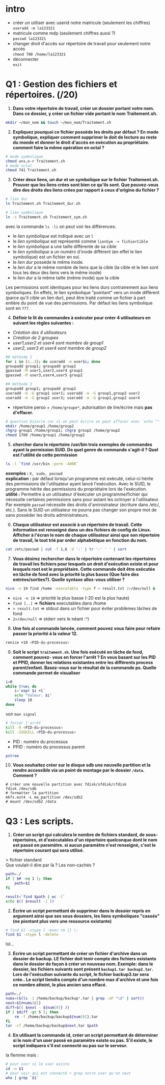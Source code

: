# intro
* créer un utiliser avec userid notre matricule (seulement les chiffres)  
`useradd -m la123321`
* matricule comme mdp (seulement chiffres aussi ?)  
`passwd la123321`
* changer droit d'accès sur répertoire de travail pour seulement notre accès  
`chmod 700 /home/la123321`
* déconnecter  
`exit`

# __Q1__ : Gestion des fichiers et répertoires. (/20)

1. __Dans votre répertoire de travail, créer un dossier portant votre nom. Dans 
ce dossier, y créer un fichier vide portant le nom Traitement.sh.__  

```bash
mkdir ~/mon_nom && touch ~/mon_nom/Traitement.sh
```

2. __Expliquez pourquoi ce fichier possède les droits par défaut ? En mode 
symbolique, expliquer comment supprimer le doit de lecture au reste du monde et
donner le droit d'accès en exécution au propriétaire. comment faire la même 
opération en octal ?__  

```bash
# mode symbolique
chmod u+x,o-r Traitement.sh
# mode octal
chmod 741 Traitement.sh
```

3. __Créer deux liens, un dur et un symbolique sur le fichier Traitement.sh. 
Prouver que les liens crées sont bien ce qu'ils sont. Que pouvez-vous dire des
droits des liens crées par rapport à ceux d'origine du fichier ?__  

```bash
# lien dur
ln Traitement.sh Traitement_dur.sh

# lien symbolique
ln -s Traitement.sh Traitement_sym.sh
```
avec la commande `ls -li` on peut voir les différences:  
* le _lien symbolique_ est indiqué avec un `l`
* le _lien symbolique_ est représenté comme `lienSym -> fichierCible`
* le _lien symbolique_ a une taille différente de sa cible
* le _lien symbolique_ a un numéro d'inode différent (en effet le lien 
symbolique) est un fichier en soi.
* le _lien dur_ possède le même inode. 
* le _lien dur_ a le même nombre de liens que la cible (la cible et le lien 
sont tous les deux des liens vers le même inode)
* le _lien dur_ a la même taille (même inode) que la cible

Les permissions sont identiques pour les liens durs contrairement aux liens 
symboliques. En effets, le lien symbolique "pointant" vers un inode différent 
(parce qu'il cible un lien dur), peut être traité comme un fichier à part 
entière du point de vue des permissions. Par défaut les liens symbolique sont 
en `777`.

4. __Définir le lit de commandes à exécuter pour créer 4 utilisateurs en suivant 
les règles suivantes :__  

* _Création des 4 utilisateurs_
* _Création de 2 groupes_
* _user1,user2 et user4 sont membre de group1_
* _user2, user3 et user4 sont membre de group2_
```bash
## méthode 1
for i in {1..4}; do useradd -m user$i; done
groupadd group1; groupadd group2
gpasswd -M user1,user2,user4 group1
gpasswd -M user3,user4,user5 group2

## méthode 2
groupadd group1; groupadd group2
useradd -m -G group1 user1; useradd -m -G group1,group2 user2
useradd -m -G group2 user3; useradd -m -G group1,group2 user4
```
* répertoire perso + `/home/groupe*`, autorisation de lire/écrire mais 
	__pas d'effacer.__  
```bash
# question bizarre car si on peut écrire on peut effacer avec `echo "" > fichier`
mkdir /home/group1 /home/group2
chgrp group1 /home/group1; chgrp group2 /home/group2
chmod 1760 /home/group1 /home/group2
```

5. __chercher dans le répertoire /usr/bin trois exemples de commandes ayant 
la permission SUID. De quel genre de commande s'agit-il ? Quel est l'utilité 
de cette permission__  

```bash
ls -l `find /usr/bin -perm -4000`
```
__exemples :__ `X, sudo, passwd`  
__explication :__ par défaut lorsqu'un programme est exécuté, celui-ci hérite 
des permissions de l'utilisateur ayant lancé l'exécution. Avec le SUID, le 
programme hérite des permissions du propriétaire lors de l'exécution.  
__utilité :__ Permettre à un utilisateur d'éxécuter un programme/fichier qui 
nécessite certaines permissions sans pour autant les octroyer à l'utilisateur. 
Par exemple `passwd` nécessite des droits d'aministrateur (écriture dans /etc/, 
etc.). Sans le SUID un utilisateur ne pourra pas changer son propre mot de 
sans posséder les droits administrateurs.  


6. __Chaque utilisateur est associé à un répertoire de travail. Cette information 
est renseigné dans un des fichiers de config de Linux. Afficher à l'écran le 
nom de chaque utilisateur ainsi que son répertoire de travail, le tout trié par 
order alphabétique en fonction du nom.__  

```bash
cat /etc/passwd | cut -f 1,6 -d ':' | tr ':' ' ' | sort
```

7. __Vous désirez rechercher dans le répertoire contenant les répertoires de 
travail les fichiers pour lesquels un droit d'exécution existe et pour lesquels 
root est le propriétaire. Cette commande doit être exécutée en tâche de fond 
avec la priorité la plus basse (Que faire des entrées/sorties?). Quelle syntaxe 
allez-vous utiliser ?__  

```bash
nice -n 19 find /home -executable -type f > result.txt 2>/dev/null &
```
* `nice -n 19` => priorité la plus basse (-20 est la plus haute)  
* `find [..]` => __fichiers__ executables dans /home  
* `> result.txt` => stdout dans un fichier pour éviter problèmes tâches de fond 
* `2>/dev/null` => stderr vers le néant :^)  

8. __Une fois al commande lancée, comment pouvez vous faire pour refaire passer 
la priorité à la valeur 12.__  

```bash
renice +10 <PID-du-processus>
```

9. __Soit le script `traitement.sh`. Une fois exécuté en tâche de fond, comment pouvez- 
vous en forcer l'arrêt ? En vous basant sur les PID et PPID, donner les 
relations existantes entre les différents process parent/enfant. Basez-vous sur 
le résultat de la commande ps. Quelle commande permet de visualiser__

```bash
i=0
while true; do
	i=`expr $i +1`
	echo "Valeur: $i"
	sleep 10
done
```
voir `man signal`  
```bash
# forcer l'arrêt
kill -9 <PID-du-processus>
kill -SIGKILL <PID-du-processus>
```
* PID : numéro du processus
* PPID : numéro du processus parent  
```bash
pstree
```

10. __Vous souhaitez créer sur le disque sdb une nouvelle partition et la rendre 
accessible via un point de montage par le dossier `/data`. Comment ?__  

```
# créer une nouvelle partition avec fdisk/sfdisk/cfdisk
fdisk /dev/sdb
# formatter la partition
mkfs.ext4 -L ma_partition /dev/sdb2 
# mount /dev/sdb2 /data
```

# Q3 : Les scripts.
1. __Créer un script qui calculera le nombre de fichiers standard, de sous-
répertoires, et d'exécutables d'un répertoire quelconque dont le nom est passé 
en paramètre. si aucun paramètre n'est renseigné, c'est le répertoire courant 
qui sera utilisé.__  

\> fichier standard  
Que voulait-il dire par là ? Les non-cachés ?  
```bash
path=./
if [ $# -eq 1 ]; then
	path=$1
fi

result=`find $path | wc -l`
echo $(( $result -1 ))
```

2. __Écrire un script permettant de supprimer dans le dossier repris en argument 
ainsi que ses sous dossiers, les liens symboliques "cassés" (ne piontant plus 
vers une ressource existante)__  

```bash
# find $1 -xtype l -exec rm {} \;
find $1 -xtype l -delete
```
lol... 

3. __Ecrire un script permettant de créer un fichier d'archive dans un dossier de 
backup. LE fichier doit tenir compte des fichiers existants dans le dossier de 
façon à créer un nouveau nom. Exemple: dans le dossier, les fichiers suivants 
sont présent `backup1.tar backup2.tar`. Lors de l'exécution suivante du script, 
le fichier backup3.tar sera crée.. Le script tiendra compte d'un nombre max 
d'archive et une fois ce nombre atteint, le plus ancien sera effacé.__  

```bash
path=./
nums=($(ls -1 /home/backup/backup*.tar | grep -oP "\d" | sort))
next=${#nums[@]}
diff=$(( $next - ${num[0]} ))
if [ $diff -gt 5 ]; then
	rm -f /home/backup/backup${num[0]}.tar
fi
tar -cf /home/backup/backup$next.tar $path
```

4. __En utilisant la commande id, créer un script permettant de déterminer si le 
nom d'un user passé en paramètre existe ou pas. S'il existe, le script indiquera 
s'il est connecté ou pas sur le serveur.__  

la flemme mais :  
```bash
# pour voir si le user existe
id -u $1
# pour voir qui est connecté + grep notre user qu'on veut
who | grep `$1`
```
